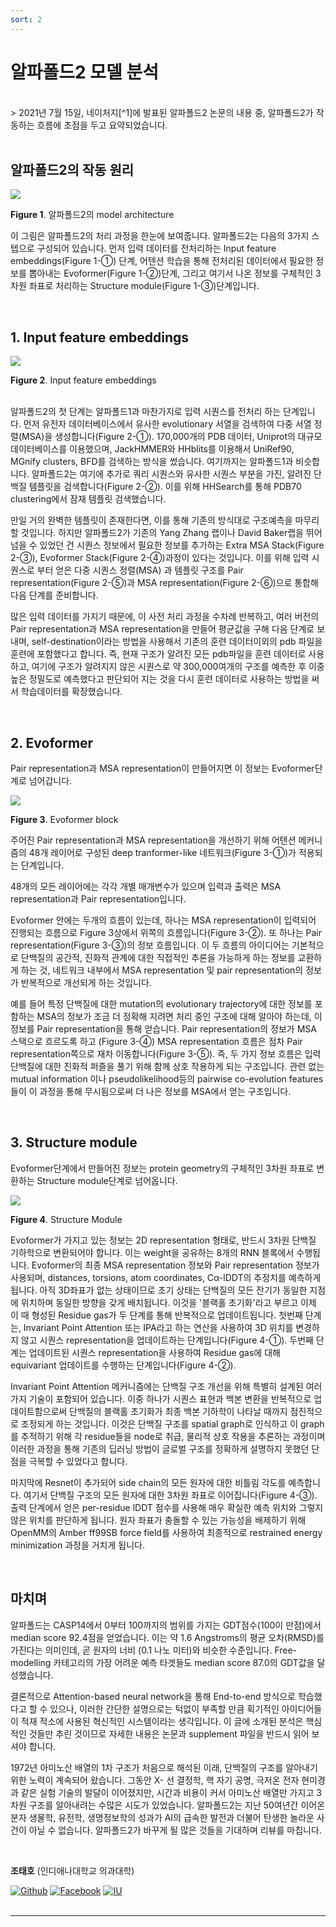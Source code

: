 ```yaml
---
sort: 2
---
```


# 알파폴드2 모델 분석

<br/>
> 2021년 7월 15일, 네이처지[^1]에 발표된 알파폴드2 논문의 내용 중,  알파폴드2가 작동하는 흐름에 초점을 두고 요약되었습니다. <br/>

<br/>



## 알파폴드2의 작동 원리

![](./images/image-a1.png)

**Figure 1**. 알파폴드2의 model architecture

이 그림은 알파폴드2의 처리 과정을 한눈에 보여줍니다. 알파폴드2는 다음의 3가지 스텝으로 구성되어 있습니다. 먼저 입력 데이터를 전처리하는 Input feature embeddings(Figure 1-①) 단계, 어텐션 학습을 통해 전처리된 데이터에서 필요한 정보를 뽑아내는 Evoformer(Figure 1-②)단계, 그리고 여기서 나온 정보를 구체적인 3차원 좌표로 처리하는 Structure module(Figure 1-③)단계입니다.

<br/>

## 1. Input feature embeddings 

![](./images/image-a2.png)

**Figure 2**. Input feature embeddings

<br/>알파폴드2의 첫 단계는 알파폴드1과 마찬가지로 입력 시퀀스를 전처리 하는 단계입니다. 먼저 유전자 데이터베이스에서 유사한 evolutionary 서열을 검색하여 다중 서열 정렬(MSA)을 생성합니다(Figure 2-①). 170,000개의 PDB 데이터, Uniprot의 대규모 데이터베이스를 이용했으며, JackHMMER와
HHblits를 이용해서 UniRef90, MGnify clusters, BFD를 검색하는 방식을 썼습니다. 여기까지는 알파폴드1과 비슷합니다. 알파폴드2는 여기에 추가로 쿼리 시퀀스와 유사한 시퀀스 부분을 가진, 알려진 단백질 템플릿을 검색합니다(Figure 2-②). 이를 위해 HHSearch를 통해 PDB70 clustering에서 잠재 템플릿 검색했습니다.

만일 거의 완벽한 템플릿이 존재한다면, 이를 통해 기존의 방식대로 구조예측을 마무리 할 것입니다. 하지만 알파폴드2가 기존의 Yang Zhang 랩이나 David Baker랩을 뛰어 넘을 수 있었던 건 시퀀스 정보에서
필요한 정보를 추가하는 Extra MSA Stack(Figure 2-③), Evoformer Stack(Figure 2-④)과정이 있다는 것입니다. 이를 위해 입력 시퀀스로 부터 얻은 다중 시퀀스 정렬(MSA) 과 템플릿 구조를 Pair representation(Figure 2-⑤)과 MSA representation(Figure 2-⑥)으로 통합해 다음 단계를 준비합니다.

많은 입력 데이터를 가지기 때문에, 이 사전 처리 과정을 수차례 반복하고, 여러 버전의 Pair representation과 MSA representation을 만들어 평균값을 구해 다음 단계로 보내며, self-destination이라는 방법을 사용해서 기존의 훈련 데이터이외의 pdb 파일을 훈련에 포함했다고 합니다. 즉, 현재 구조가 알려진 모든 pdb파일을 훈련 데이터로 사용하고, 여기에 구조가 알려지지 않은
시퀀스로 약 300,000여개의 구조를 예측한 후 이중 높은 정밀도로 예측했다고 판단되어 지는 것을 다시 훈련 데이터로 사용하는 방법을 써서 학습데이터를 확장했습니다.

<br/>

## 2. Evoformer 

Pair representation과 MSA representation이 만들어지면 이 정보는 Evoformer단계로 넘어갑니다.

![](./images/image-a3.png)

**Figure 3**. Evoformer block

주어진 Pair representation과 MSA representation을 개선하기 위해 어텐션 메커니즘의 48개 레이어로 구성된 deep tranformer-like 네트워크(Figure 3-①)가 적용되는 단계입니다.

48개의 모든 레이어에는 각각 개별 매개변수가 있으며 입력과 출력은 MSA representation과 Pair representation입니다.

Evoformer 안에는 두개의 흐름이 있는데, 하나는 MSA representation이 입력되어 진행되는 흐름으로 Figure 3상에서 위쪽의 흐름입니다(Figure 3-②). 또 하나는 Pair representation(Figure 3-③)의 정보 흐름입니다. 이 두 흐름의 아이디어는 기본적으로 단백질의 공간적, 진화적 관계에 대한 직접적인 추론을 가능하게 하는 정보를 교환하게 하는 것, 네트워크 내부에서 MSA representation 및 pair representation의 정보가 반복적으로 개선되게 하는 것입니다. 

예를 들어 특정 단백질에 대한 mutation의 evolutionary trajectory에 대한 정보를 포함하는 MSA의 정보가 조금 더 정확해 지려면 처리 중인 구조에 대해 알아야 하는데, 이 정보를 Pair representation을 통해 얻습니다. Pair representation의 정보가 MSA 스택으로 흐르도록 하고 (Figure 3-④) MSA representation 흐름은 점차 Pair representation쪽으로 재차 이동합니다(Figure 3-⑤). 즉, 두 가지 정보 흐름은 입력 단백질에 대한 진화적 퍼즐을 풀기 위해 함께 상호 작용하게 되는 구조입니다. 관련 없는 mutual information 이나 pseudolikelihood등의 pairwise co-evolution features들이 이 과정을 통해 무시됨으로써 더 나은 정보를 MSA에서 얻는 구조입니다.

<br/>

## 3. Structure module 

Evoformer단계에서 만들어진 정보는 protein geometry의 구체적인 3차원 좌표로 변환하는 Structure module단계로 넘어옵니다.

![](./images/image-a4.png)

**Figure 4**. Structure Module

Evoformer가 가지고 있는 정보는 2D representation 형태로, 반드시 3차원 단백질 기하학으로 변환되어야 합니다. 이는 weight을 공유하는 8개의 RNN 블록에서 수행됩니다. Evoformer의 최종 MSA representation 정보와 Pair representation 정보가 사용되며, distances, torsions, atom coordinates, Cα-lDDT의 추정치를 예측하게 됩니다. 아직 3D좌표가 없는 상태이므로 초기 상태는 단백질의 모든 잔기가 동일한 지점에 위치하며 동일한 방향을 갖게 배치됩니다. 이것을 \'블랙홀 초기화\'라고 부르고 이제 이 때 형성된 Residue gas가 두 단계를 통해 반복적으로 업데이트됩니다. 첫번째 단계는, Invariant Point Attention 또는 IPA라고 하는 연산을 사용하여 3D 위치를 변경하지 않고 시퀀스 representation을 업데이트하는 단계입니다(Figure 4-①). 두번째 단계는 업데이트된 시퀀스 representation을 사용하여 Residue gas에 대해 equivariant 업데이트를 수행하는 단계입니다(Figure 4-②).

Invariant Point Attention 메커니즘에는 단백질 구조 개선을 위해 특별히 설계된 여러가지 기술이 포함되어 있습니다. 이중 하나가 시퀀스 표현과 백본 변환을 반복적으로 업데이트함으로써 단백질의 블랙홀 초기화가 최종 백본 기하학이 나타날 때까지 점진적으로 조정되게 하는 것입니다. 이것은 단백질 구조를 spatial graph로 인식하고 이 graph를 추적하기 위해 각 residue들을 node로 취급, 물리적 상호 작용을 추론하는 과정이며 이러한 과정을 통해 기존의 딥러닝 방법이 글로벌 구조를 정확하게 설명하지 못했던 단점을 극복할 수 있었다고 합니다. 

마지막에 Resnet이 추가되어 side chain의 모든 원자에 대한 비틀림 각도를 예측합니다. 여기서 단백질 구조의 모든 원자에 대한 3차원 좌표로 이어집니다(Figure 4-③). 출력 단계에서 얻은 per-residue lDDT 점수를 사용해 매우 확실한 예측 위치와 그렇지 않은 위치를 판단하게 됩니다. 원자 좌표가 충돌할 수 있는 가능성을 배제하기 위해 OpenMM의 Amber ff99SB force field를 사용하여 최종적으로 restrained energy minimization 과정을 거치게 됩니다.

<br/>

## 마치며

알파폴드는 CASP14에서 0부터 100까지의 범위를 가지는 GDT점수(100이 만점)에서 median score 92.4점을 얻었습니다. 이는 약 1.6 Angstroms의 평균 오차(RMSD)를 가진다는 의미인데, 곧 원자의 너비 (0.1 나노 미터)와 비슷한 수준입니다. Free-modelling 카테고리의 가장 어려운 예측 타겟들도 median score 87.0의 GDT값을 달성했습니다.

결론적으로 Attention-based neural network을 통해 End-to-end 방식으로 학습했다고 할 수 있으나, 이러한 간단한 설명으로는 턱없이 부족할 만큼 획기적인 아이디어들이 적재 적소에 사용된 혁신적인 시스템이라는 생각입니다. 이 글에 소개된 분석은 핵심적인 것들만 추린 것이므로 자세한 내용은 논문과 supplement 파일을 반드시 읽어 보셔야 합니다.

1972년 아미노산 배열의 1차 구조가 처음으로 해석된 이래, 단백질의 구조를 알아내기 위한 노력이 계속되어 왔습니다. 그동안 X- 선 결정학, 핵 자기 공명, 극저온 전자 현미경과 같은 실험 기술의 발달이 이어졌지만, 시간과 비용이 커서 아미노산 배열만 가지고 3차원 구조를 알아내려는 수많은 시도가 있었습니다. 알파폴드2는 지난 50여년간 이어온 분자 생물학, 유전학, 생명정보학의 성과가 AI의 급속한 발전과 더불어 탄생한 놀라운 사건이 아닐 수 없습니다. 알파폴드2가 바꾸게 될 많은 것들을 기대하며 리뷰를 마칩니다.

<br/>

**조태호** (인디애나대학교 의과대학)

[![Github](https://img.shields.io/badge/github-taehojo-yellowgreen)](https://github.com/taehojo)
[![Facebook](https://img.shields.io/badge/facebook-taehojo-blue)](https://facebook.com/taehojo)
[![IU](https://img.shields.io/badge/IU-medicine-red)](https://medicine.iu.edu/faculty/41882/jo-taeho)
<br/>
<br/>

----

[^1]: https://www.nature.com/articles/s41586-021-03819-2

